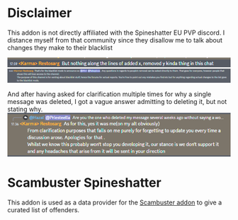 # Disclaimer
This addon is not directly affiliated with the Spineshatter EU PVP discord.
I distance myself from that community since they disallow me to talk about changes they make to their blacklist



![](HazalMuted/msg1.png)
![](HazalMuted/msg2.png)


And after having asked for clarification multiple times for why a single message was deleted, I got a vague answer admitting to deleting it, but not stating why.
![](HazalMuted/deletedAdmit.png)

# Scambuster Spineshatter
This addon is used as a data provider for the [Scambuster addon](https://github.com/hypernormalisation/Scambuster) to give a curated list of offenders.
